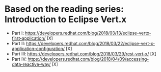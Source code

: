 # Based on the reading series: Introduction to Eclipse Vert.x

* Part I: https://developers.redhat.com/blog/2018/03/13/eclipse-vertx-first-application/ [X]
* Part II: https://developers.redhat.com/blog/2018/03/22/eclipse-vert-x-application-configuration/ [X] 
* Part III: https://developers.redhat.com/blog/2018/03/29/rest-vert-x/ [X]
* Part IV: https://developers.redhat.com/blog/2018/04/09/accessing-data-reactive-way/ [X]

